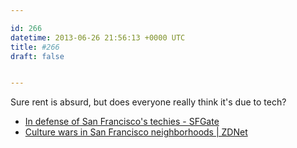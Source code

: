 ```yaml
---

id: 266
datetime: 2013-06-26 21:56:13 +0000 UTC
title: #266
draft: false


---
```


Sure rent is absurd, but does everyone really think it's due to tech?  

 
 * [In defense of San Francisco's techies - SFGate](http://www.sfgate.com/technology/dotcommentary/article/In-defense-of-San-Francisco-s-techies-4616783.php?cmpid=gplus)
 * [Culture wars in San Francisco neighborhoods | ZDNet](http://www.zdnet.com/culture-wars-in-san-francisco-neighborhoods-7000017228/)



